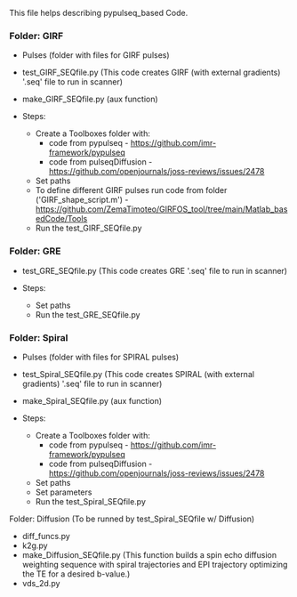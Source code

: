 This file helps describing pypulseq_based Code.

### Folder: GIRF
  - Pulses (folder with files for GIRF pulses)
  - test_GIRF_SEQfile.py (This code creates GIRF (with external gradients) '.seq' file to run in scanner)
  - make_GIRF_SEQfile.py (aux function)
  
  - Steps:
      - Create a Toolboxes folder with:
          - code from pypulseq - https://github.com/imr-framework/pypulseq
          - code from pulseqDiffusion - https://github.com/openjournals/joss-reviews/issues/2478
      - Set paths
      - To define different GIRF pulses run code from folder ('GIRF_shape_script.m') - https://github.com/ZemaTimoteo/GIRFOS_tool/tree/main/Matlab_basedCode/Tools
      - Run the test_GIRF_SEQfile.py
      
### Folder: GRE
  - test_GRE_SEQfile.py (This code creates GRE '.seq' file to run in scanner)
  
  - Steps:
      - Set paths
      - Run the test_GRE_SEQfile.py
  
### Folder: Spiral
  - Pulses (folder with files for SPIRAL pulses)
  - test_Spiral_SEQfile.py (This code creates SPIRAL (with external gradients) '.seq' file to run in scanner)
  - make_Spiral_SEQfile.py (aux function)
  
    
  - Steps:
      - Create a Toolboxes folder with:
          - code from pypulseq - https://github.com/imr-framework/pypulseq
          - code from pulseqDiffusion - https://github.com/openjournals/joss-reviews/issues/2478      
      - Set paths
      - Set parameters
      - Run the test_Spiral_SEQfile.py
      
Folder: Diffusion (To be runned by test_Spiral_SEQfile w/ Diffusion)
  - diff_funcs.py
  - k2g.py
  - make_Diffusion_SEQfile.py (This function builds a spin echo diffusion weighting sequence with spiral trajectories and EPI trajectory optimizing the TE for a desired b-value.)
  - vds_2d.py 
  
